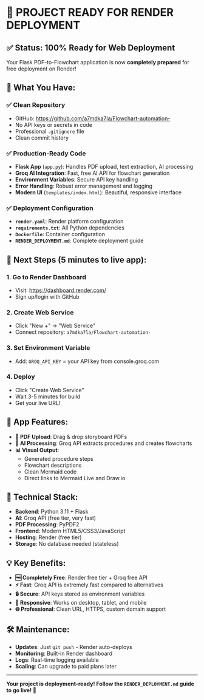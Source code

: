 # 🎉 PROJECT READY FOR RENDER DEPLOYMENT

## ✅ Status: 100% Ready for Web Deployment

Your Flask PDF-to-Flowchart application is now **completely prepared** for free deployment on Render!

## 🚀 What You Have:

### ✅ **Clean Repository**
- GitHub: https://github.com/a7mdka7la/Flowchart-automation-
- No API keys or secrets in code
- Professional `.gitignore` file
- Clean commit history

### ✅ **Production-Ready Code**
- **Flask App** (`app.py`): Handles PDF upload, text extraction, AI processing
- **Groq AI Integration**: Fast, free AI API for flowchart generation
- **Environment Variables**: Secure API key handling
- **Error Handling**: Robust error management and logging
- **Modern UI** (`templates/index.html`): Beautiful, responsive interface

### ✅ **Deployment Configuration**
- **`render.yaml`**: Render platform configuration
- **`requirements.txt`**: All Python dependencies
- **`Dockerfile`**: Container configuration
- **`RENDER_DEPLOYMENT.md`**: Complete deployment guide

## 🎯 Next Steps (5 minutes to live app):

### 1. **Go to Render Dashboard**
   - Visit: https://dashboard.render.com/
   - Sign up/login with GitHub

### 2. **Create Web Service**
   - Click "New +" → "Web Service"
   - Connect repository: `a7mdka7la/Flowchart-automation-`

### 3. **Set Environment Variable**
   - Add: `GROQ_API_KEY` = your API key from console.groq.com

### 4. **Deploy**
   - Click "Create Web Service"
   - Wait 3-5 minutes for build
   - Get your live URL!

## 🌟 App Features:

- **📄 PDF Upload**: Drag & drop storyboard PDFs
- **🤖 AI Processing**: Groq API extracts procedures and creates flowcharts
- **📊 Visual Output**: 
  - Generated procedure steps
  - Flowchart descriptions  
  - Clean Mermaid code
  - Direct links to Mermaid Live and Draw.io

## 🔧 Technical Stack:

- **Backend**: Python 3.11 + Flask
- **AI**: Groq API (free tier, very fast)
- **PDF Processing**: PyPDF2
- **Frontend**: Modern HTML5/CSS3/JavaScript
- **Hosting**: Render (free tier)
- **Storage**: No database needed (stateless)

## 💡 Key Benefits:

- **🆓 Completely Free**: Render free tier + Groq free API
- **⚡ Fast**: Groq API is extremely fast compared to alternatives
- **🔒 Secure**: API keys stored as environment variables
- **📱 Responsive**: Works on desktop, tablet, and mobile
- **🌐 Professional**: Clean URL, HTTPS, custom domain support

## 🛠️ Maintenance:

- **Updates**: Just `git push` - Render auto-deploys
- **Monitoring**: Built-in Render dashboard
- **Logs**: Real-time logging available
- **Scaling**: Can upgrade to paid plans later

---

**Your project is deployment-ready! Follow the `RENDER_DEPLOYMENT.md` guide to go live! 🚀**
